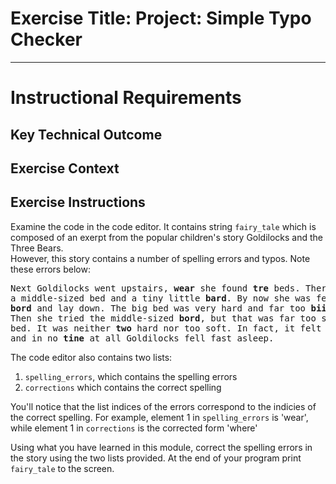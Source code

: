 # Exercise Title: Project: Simple Typo Checker
---
# Instructional Requirements
## Key Technical Outcome

## Exercise Context

## Exercise Instructions

Examine the code in the code editor.
It contains string <code>fairy_tale</code> which is composed of an exerpt from the popular children's story Goldilocks and the Three Bears. <br>
However, this story contains a number of spelling errors and typos. Note these errors below: </b>

<pre>
Next Goldilocks went upstairs, <b>wear</b> she found <b>tre</b> beds. There was a great big <b>bord</b>, 
a middle-sized bed and a tiny little <b>bard</b>. By now she was feeling rather tired. so she climbed into the big 
<b>bord</b> and lay down. The big bed was very hard and far too <b>biig</b>. 
Then she tried the middle-sized <b>bord</b>, but that was far too soft. so she climbed into the tiny little 
bed. It was neither <b>two</b> hard nor too soft. In fact, it felt just <b>write</b>, all <b>crazy</b> and warm
and in no <b>tine</b> at all Goldilocks fell fast asleep.
</pre>

The code editor also contains two lists:

1. <code>spelling_errors</code>, which contains the spelling errors
2. <code>corrections</code> which contains the correct spelling

You'll notice that the list indices of the errors correspond to the indicies of the correct spelling. For example, element 1 in <code>spelling_errors</code> is 'wear', while element 1 in <code>corrections</code> is the corrected form 'where'

Using what you have learned in this module, correct the spelling errors in the story using the two lists provided.
At the end of your program print <code>fairy_tale</code> to the screen.
